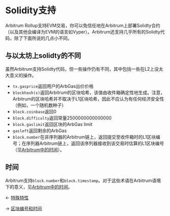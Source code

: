 # Solidity支持


Arbitrum Rollup支持EVM交易，你可以免信任地在Arbitrum上部署Solidty合约（以及其他会编译为EVM的语言如Vyper）。Arbitrum还支持几乎所有的Solidty代码，除了下面所说的几点小不同。

## 与以太坊上solidty的不同
虽然Arbitrum支持Solidty代码，但一些操作仍有不同，其中包括一些在L2上没太大意义的操作。

* `tx.gasprice`返回用户的ArbGas出价价格
* `blockhash(x)`返回Arbitrum的区块哈希，该值由收件箱确定性地生成。注意，Arbitrum的区块哈希并不取决于L1区块哈希，因此不应认为有任何经济安全性（例如，一个随机数种子）
* `block.coinbase`返回0
* `block.difficulty`返回常量2500000000000000
* `block.gaslimit`返回区块的ArbGas limit
* `gasleft`返回剩余的ArbGas
* `block.number`在非序列器的Arbitrum链上，返回提交至收件箱时的L1区块编号；在序列器Arbitrum链上，返回该序列器接收到该交易时估算的L1区块编号（见[Arbitrum中的时间](4_区块编号和时间.md)）。
## 时间
Arbitrum支持`block.number`和`block.timestamp`。对于这些术语在Arbitrum语境下的意义，见[Arbitrum中的时间](4_区块编号和时间.md)。

← [特殊特性](./特殊特性.md)

→ [区块编号和时间](./区块编号和时间.md)